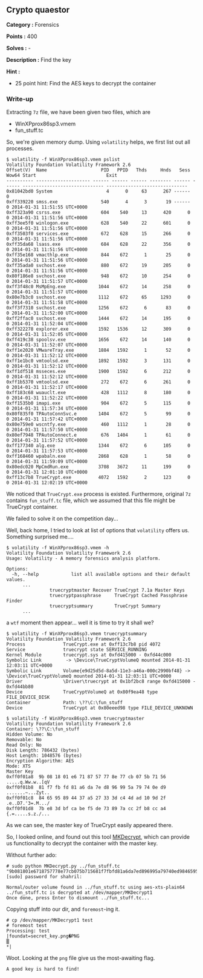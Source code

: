 ## Crypto quaestor

**Category :** Forensics

**Points :** 400

**Solves :** -

**Description :**
Find the key

**Hint :** 
- 25 point hint: Find the AES keys to decrypt the container

### Write-up

Extracting `7z` file, we have been given two files, which are  

- WinXPprox86sp3.vmem
- fun_stuff.tc

So, we're given memory dump. Using `volatility` helps, we first list out all processes.  

```
$ volatility -f WinXPprox86sp3.vmem pslist
Volatility Foundation Volatility Framework 2.6
Offset(V)  Name                    PID   PPID   Thds     Hnds   Sess  Wow64 Start                          Exit                          
---------- -------------------- ------ ------ ------ -------- ------ ------ ------------------------------ ------------------------------
0x81042bd0 System                    4      0     63      267 ------      0                                                              
0xff339220 smss.exe                540      4      3       19 ------      0 2014-01-31 11:51:55 UTC+0000                                 
0xff323a90 csrss.exe               604    540     13      420      0      0 2014-01-31 11:51:56 UTC+0000                                 
0xff3ee5f0 winlogon.exe            628    540     22      601      0      0 2014-01-31 11:51:56 UTC+0000                                 
0xff3503f0 services.exe            672    628     15      266      0      0 2014-01-31 11:51:56 UTC+0000                                 
0xff35da68 lsass.exe               684    628     22      356      0      0 2014-01-31 11:51:56 UTC+0000                                 
0xff35e168 vmacthlp.exe            844    672      1       25      0      0 2014-01-31 11:51:56 UTC+0000                                 
0xff35ada0 svchost.exe             880    672     19      205      0      0 2014-01-31 11:51:56 UTC+0000                                 
0x80f186e8 svchost.exe             948    672     10      254      0      0 2014-01-31 11:51:57 UTC+0000                                 
0xff3f48c0 MsMpEng.exe            1044    672     14      258      0      0 2014-01-31 11:51:57 UTC+0000                                 
0x80e7b3c0 svchost.exe            1112    672     65     1293      0      0 2014-01-31 11:51:58 UTC+0000                                 
0xff3f7310 svchost.exe            1256    672      6       83      0      0 2014-01-31 11:52:00 UTC+0000                                 
0xff2ffac0 svchost.exe            1444    672     14      195      0      0 2014-01-31 11:52:04 UTC+0000                                 
0xff322278 explorer.exe           1592   1536     12      309      0      0 2014-01-31 11:52:05 UTC+0000                                 
0xff419c38 spoolsv.exe            1656    672     14      140      0      0 2014-01-31 11:52:07 UTC+0000                                 
0xff1e2020 VMwareTray.exe         1884   1592      1       52      0      0 2014-01-31 11:52:12 UTC+0000                                 
0xff1e1bc0 vmtoolsd.exe           1892   1592      3      131      0      0 2014-01-31 11:52:12 UTC+0000                                 
0xff1df518 msseces.exe            1900   1592      6      212      0      0 2014-01-31 11:52:12 UTC+0000                                 
0xff1b5370 vmtoolsd.exe            272    672      6      261      0      0 2014-01-31 11:52:17 UTC+0000                                 
0xff183c68 wuauclt.exe             428   1112      8      180      0      0 2014-01-31 11:52:22 UTC+0000                                 
0xff1535b0 imapi.exe               904    672      5      115      0      0 2014-01-31 11:57:34 UTC+0000                                 
0x80f835f0 TPAutoConnSvc.e        1404    672      5       99      0      0 2014-01-31 11:57:42 UTC+0000                                 
0x80e759e0 wscntfy.exe             460   1112      1       28      0      0 2014-01-31 11:57:50 UTC+0000                                 
0x80ef7948 TPAutoConnect.e         676   1404      1       61      0      0 2014-01-31 11:57:52 UTC+0000                                 
0xff177340 alg.exe                1344    672      6      105      0      0 2014-01-31 11:57:53 UTC+0000                                 
0xff168460 wpabaln.exe            2868    628      1       58      0      0 2014-01-31 11:59:09 UTC+0000                                 
0x80edc020 MpCmdRun.exe           3708   3672     11      199      0      0 2014-01-31 12:01:10 UTC+0000                                 
0xff13c7b8 TrueCrypt.exe          4072   1592      2      123      0      0 2014-01-31 12:02:19 UTC+0000
```

We noticed that `TrueCrypt.exe` process is existed. Furthermore, original `7z` contains `fun_stuff.tc` file, which we assumed that this file might be TrueCrypt container.

We failed to solve it on the competition day...

Well, back home, I tried to look at list of options that `volatility` offers us.  
Something surprised me....

```
$ volatility -f WinXPprox86sp3.vmem -h
Volatility Foundation Volatility Framework 2.6
Usage: Volatility - A memory forensics analysis platform.

Options:
  -h, --help            list all available options and their default values.
      ...
                truecryptmaster Recover TrueCrypt 7.1a Master Keys
                truecryptpassphrase     TrueCrypt Cached Passphrase Finder
                truecryptsummary        TrueCrypt Summary
      ...
```

a `wtf` moment then appear... well it is time to try it shall we?

```
$ volatility -f WinXPprox86sp3.vmem truecryptsummary
Volatility Foundation Volatility Framework 2.6
Process              TrueCrypt.exe at 0xff13c7b8 pid 4072
Service              truecrypt state SERVICE_RUNNING
Kernel Module        truecrypt.sys at 0xfd415000 - 0xfd44c000
Symbolic Link         -> \Device\TrueCryptVolumeQ mounted 2014-01-31 12:03:11 UTC+0000
Symbolic Link        Volume{e9d25d5d-8a5d-11e3-a46a-000c2990bf48} -> \Device\TrueCryptVolumeQ mounted 2014-01-31 12:03:11 UTC+0000
Driver               \Driver\truecrypt at 0x1bf2bc8 range 0xfd415000 - 0xfd44bb80
Device               TrueCryptVolumeQ at 0x80f9ea48 type FILE_DEVICE_DISK
Container            Path: \??\C:\fun_stuff
Device               TrueCrypt at 0x80eeed98 type FILE_DEVICE_UNKNOWN

$ volatility -f WinXPprox86sp3.vmem truecryptmaster
Volatility Foundation Volatility Framework 2.6
Container: \??\C:\fun_stuff
Hidden Volume: No
Removable: No
Read Only: No
Disk Length: 786432 (bytes)
Host Length: 1048576 (bytes)
Encryption Algorithm: AES
Mode: XTS
Master Key
0xff0f01a8  9b 08 18 01 e6 71 87 57 77 8e 77 cb 07 5b 71 56   .....q.Ww.w..[qV
0xff0f01b8  81 f7 fb fd 81 a6 da 7e d8 96 99 5a 79 74 0e d9   .......~...Zyt..
0xff0f01c8  84 65 95 89 44 37 a5 27 33 3d c4 4d ad 10 9d 2f   .e..D7.'3=.M.../
0xff0f01d8  7b e8 3d bf ca be f5 de 73 89 7a cc 2f b8 cc a4   {.=.....s.z./...
```

As we can see, the master key of TrueCrypt easily appeared there.

So, I looked online, and found out this tool [MKDecrypt](https://github.com/AmNe5iA/MKDecrypt), which can provide us functionality to decrypt the container with the master key.

Without further ado:
  
```
# sudo python MKDecrypt.py ../fun_stuff.tc "9b081801e6718757778e77cb075b715681f7fbfd81a6da7ed896995a79740ed9846595894437a527333dc44dad109d2f7be83dbfcabef5de73897acc2fb8cca4"
[sudo] password for shahril: 
 
Normal/outer volume found in ../fun_stuff.tc using aes-xts-plain64 
../fun_stuff.tc is decrypted at /dev/mapper/MKDecrypt1
Once done, press Enter to dismount ../fun_stuff.tc...
```

Copying stuff into our dir, and `foremost`-ing it.

```
# cp /dev/mapper/MKDecrypt1 test
# foremost test
Processing: test
|foundat=secret_key.png�PNG
▒
*|
```

Woot. Looking at the `png` file give us the most-awaiting flag.

`A good key is hard to find!`